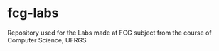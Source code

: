 # fcg-labs
Repository used for the Labs made at FCG subject from the course of Computer Science, UFRGS
